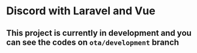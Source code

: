 # Discord with Laravel and Vue

## This project is currently in development and you can see the codes on ```ota/development``` branch

